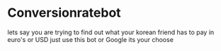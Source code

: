 # Conversionratebot

lets say you are trying to find out what your korean friend has to pay in euro's or USD just use this bot or Google its your choose  
